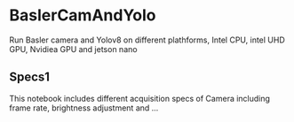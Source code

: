 # BaslerCamAndYolo
Run Basler camera and Yolov8 on different plathforms, Intel CPU, intel UHD GPU, Nvidiea GPU and jetson nano
## Specs1
This notebook includes different acquisition specs of Camera including frame rate, brightness adjustment and ...
